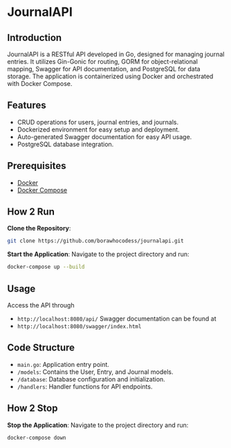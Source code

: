 # JournalAPI

## Introduction
JournalAPI is a RESTful API developed in Go, designed for managing journal entries. It utilizes Gin-Gonic for routing, GORM for object-relational mapping, Swagger for API documentation, and PostgreSQL for data storage. The application is containerized using Docker and orchestrated with Docker Compose.

## Features
- CRUD operations for users, journal entries, and journals.
- Dockerized environment for easy setup and deployment.
- Auto-generated Swagger documentation for easy API usage.
- PostgreSQL database integration.


## Prerequisites
- [Docker](https://www.docker.com)
- [Docker Compose](https://docs.docker.com/compose/install/)


## How 2 Run
**Clone the Repository**:
```bash
git clone https://github.com/borawhocodess/journalapi.git
```
**Start the Application**:  Navigate to the project directory and run:
```bash
docker-compose up --build
```

## Usage
Access the API through
- `http://localhost:8080/api/`
Swagger documentation can be found at
- `http://localhost:8080/swagger/index.html`


## Code Structure
- `main.go`: Application entry point.
- `/models`: Contains the User, Entry, and Journal models.
- `/database`: Database configuration and initialization.
- `/handlers`: Handler functions for API endpoints.


## How 2 Stop
**Stop the Application**:  Navigate to the project directory and run:
```bash
docker-compose down
```


